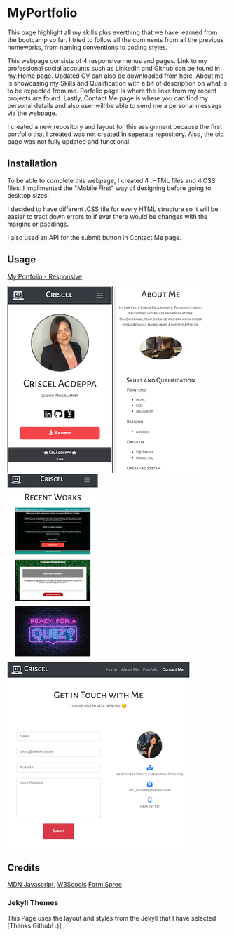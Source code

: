 # MyPortfolio
This page highlight all my skills plus everthing that we have learned from the bootcamp so far. I tried to follow all the comments from all the previous homeworks, from naming conventions to coding styles.

This webpage consists of 4 responsive menus and pages. Link to my professional social accounts such as LinkedIn and Github can be found in my Home page. Updated CV can also be downloaded from here. About me is showcasing my Skills and Qualification with a bit of description on what is to be expected from me. Porfolio page is where the links from my recent projects are found. Lastly, Contact Me page is where you can find my personal details and also user will be able to send me a personal message via the webpage.

I created a new repository and layout for this assignment because the first portfolio that I created was not created in seperate repository. Also, the old page was not fully updated and functional.

## Installation
To be able to complete this webpage, I created 4 .HTML files and 4.CSS files. I implimented the "Mobile First" way of designing before going to desktop sizes.

I decided to have different .CSS file for every HTML structure so it will be easier to tract down errors to if ever there would be changes with the margins or paddings.

I also used an API for the submit button in Contact Me page.

## Usage
[My Portfolio - Responsive](https://criscel.github.io/MyPortfolio/index.html)

![Home Page](Assets/homepage.png)
![About Me Page](Assets/aboutme.png)
![Portfolio](Assets/portfolio.png)
![Contact Me](Assets/contactme.png)

## Credits
[MDN Javascript](https://developer.mozilla.org/en-US/docs/Web/JavaScript),
[W3Scools](https://www.w3schools.com/js/default.asp)
[Form Spree](https://formspree.io/)

### Jekyll Themes

This Page uses the layout and styles from the Jekyll that I have selected [Thanks Github! :)]
